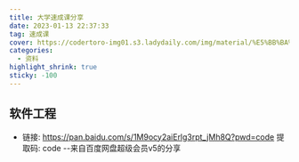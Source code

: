 ```yaml
---
title: 大学速成课分享
date: 2023-01-13 22:37:33
tag: 速成课
cover: https://codertoro-img01.s3.ladydaily.com/img/material/%E5%BB%BA%E7%AB%8B%E4%B8%AA%E4%BA%BA%E5%8D%9A%E5%AE%A2%E7%9A%84%E5%9F%BA%E6%9C%AC%E6%B5%81%E7%A8%8B.jpg
categories:
  - 资料
highlight_shrink: true
sticky: -100
---
```


## 软件工程
- 链接: https://pan.baidu.com/s/1M9ocy2aiErlg3rpt_jMh8Q?pwd=code 提取码: code --来自百度网盘超级会员v5的分享